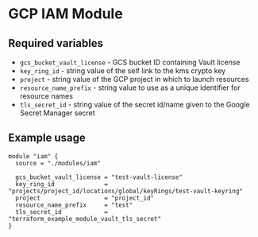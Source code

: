# GCP IAM Module

## Required variables

* `gcs_bucket_vault_license` - GCS bucket ID containing Vault license
* `key_ring_id` - string value of the self link to the kms crypto key
* `project` - string value of the GCP project in which to launch resources
* `resource_name_prefix` - string value to use as a unique identifier for resource names
* `tls_secret_id` - string value of the secret id/name given to the Google Secret Manager secret

## Example usage

```hcl
module "iam" {
  source = "./modules/iam"

  gcs_bucket_vault_license = "test-vault-license"
  key_ring_id              = "projects/project_id/locations/global/keyRings/test-vault-keyring"
  project                  = "project_id"
  resource_name_prefix     = "test"
  tls_secret_id            = "terraform_example_module_vault_tls_secret"
}
```
